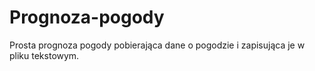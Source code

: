 # Prognoza-pogody
Prosta prognoza pogody pobierająca dane o pogodzie i zapisująca je w pliku tekstowym.

